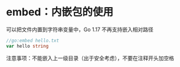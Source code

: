 # embed：内嵌包的使用
<p id="24VrvsCmgLmyB3tqUYHX77">

可以把文件内置到字符串变量中，Go 1.17 不再支持嵌入相对路径

</p>

<p id="1uYMoo8t4Y6eKGnxTvcuKW">



</p>

<p id="rxfoHUCospSb91VnrA1ZJv">

```Go
//go:embed hello.txt
var hello string
```


</p>

<p id="mPo72F8KkGgZfTuC9pGr2H">

注意事项：不能嵌入上一级目录（出于安全考虑），不要在注释开头加空格

</p>
